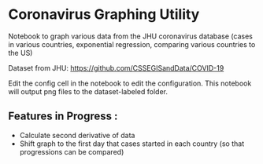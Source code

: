 # Coronavirus Graphing Utility
Notebook to graph various data from the JHU coronavirus database (cases in various countries, exponential regression, comparing various countries to the US)

Dataset from JHU: https://github.com/CSSEGISandData/COVID-19

Edit the config cell in the notebook to edit the configuration. This notebook will output png files to the dataset-labeled folder. 

## Features in Progress :
* Calculate second derivative of data
* Shift graph to the first day that cases started in each country (so that progressions can be compared)

